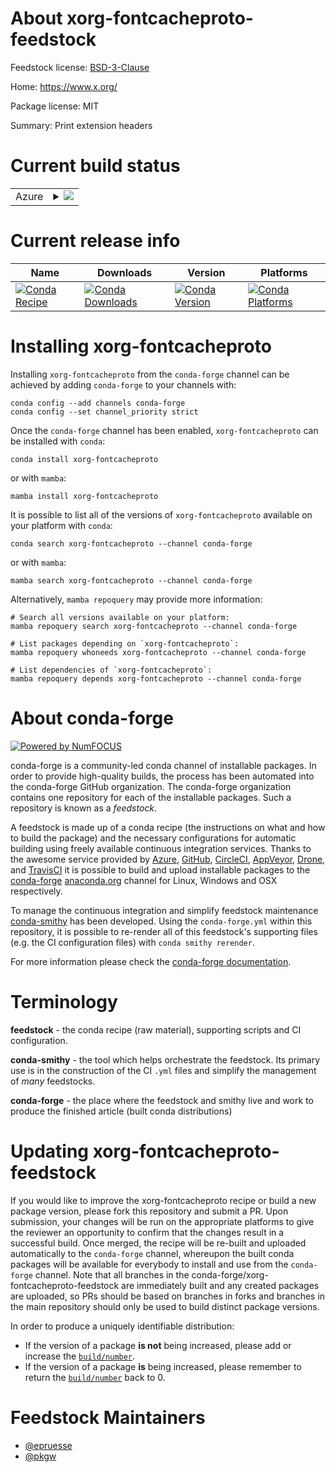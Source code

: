 About xorg-fontcacheproto-feedstock
===================================

Feedstock license: [BSD-3-Clause](https://github.com/conda-forge/xorg-fontcacheproto-feedstock/blob/main/LICENSE.txt)

Home: https://www.x.org/

Package license: MIT

Summary: Print extension headers

Current build status
====================


<table>
    
  <tr>
    <td>Azure</td>
    <td>
      <details>
        <summary>
          <a href="https://dev.azure.com/conda-forge/feedstock-builds/_build/latest?definitionId=2172&branchName=main">
            <img src="https://dev.azure.com/conda-forge/feedstock-builds/_apis/build/status/xorg-fontcacheproto-feedstock?branchName=main">
          </a>
        </summary>
        <table>
          <thead><tr><th>Variant</th><th>Status</th></tr></thead>
          <tbody><tr>
              <td>linux_64</td>
              <td>
                <a href="https://dev.azure.com/conda-forge/feedstock-builds/_build/latest?definitionId=2172&branchName=main">
                  <img src="https://dev.azure.com/conda-forge/feedstock-builds/_apis/build/status/xorg-fontcacheproto-feedstock?branchName=main&jobName=linux&configuration=linux%20linux_64_" alt="variant">
                </a>
              </td>
            </tr><tr>
              <td>osx_64</td>
              <td>
                <a href="https://dev.azure.com/conda-forge/feedstock-builds/_build/latest?definitionId=2172&branchName=main">
                  <img src="https://dev.azure.com/conda-forge/feedstock-builds/_apis/build/status/xorg-fontcacheproto-feedstock?branchName=main&jobName=osx&configuration=osx%20osx_64_" alt="variant">
                </a>
              </td>
            </tr><tr>
              <td>win_64</td>
              <td>
                <a href="https://dev.azure.com/conda-forge/feedstock-builds/_build/latest?definitionId=2172&branchName=main">
                  <img src="https://dev.azure.com/conda-forge/feedstock-builds/_apis/build/status/xorg-fontcacheproto-feedstock?branchName=main&jobName=win&configuration=win%20win_64_" alt="variant">
                </a>
              </td>
            </tr>
          </tbody>
        </table>
      </details>
    </td>
  </tr>
</table>

Current release info
====================

| Name | Downloads | Version | Platforms |
| --- | --- | --- | --- |
| [![Conda Recipe](https://img.shields.io/badge/recipe-xorg--fontcacheproto-green.svg)](https://anaconda.org/conda-forge/xorg-fontcacheproto) | [![Conda Downloads](https://img.shields.io/conda/dn/conda-forge/xorg-fontcacheproto.svg)](https://anaconda.org/conda-forge/xorg-fontcacheproto) | [![Conda Version](https://img.shields.io/conda/vn/conda-forge/xorg-fontcacheproto.svg)](https://anaconda.org/conda-forge/xorg-fontcacheproto) | [![Conda Platforms](https://img.shields.io/conda/pn/conda-forge/xorg-fontcacheproto.svg)](https://anaconda.org/conda-forge/xorg-fontcacheproto) |

Installing xorg-fontcacheproto
==============================

Installing `xorg-fontcacheproto` from the `conda-forge` channel can be achieved by adding `conda-forge` to your channels with:

```
conda config --add channels conda-forge
conda config --set channel_priority strict
```

Once the `conda-forge` channel has been enabled, `xorg-fontcacheproto` can be installed with `conda`:

```
conda install xorg-fontcacheproto
```

or with `mamba`:

```
mamba install xorg-fontcacheproto
```

It is possible to list all of the versions of `xorg-fontcacheproto` available on your platform with `conda`:

```
conda search xorg-fontcacheproto --channel conda-forge
```

or with `mamba`:

```
mamba search xorg-fontcacheproto --channel conda-forge
```

Alternatively, `mamba repoquery` may provide more information:

```
# Search all versions available on your platform:
mamba repoquery search xorg-fontcacheproto --channel conda-forge

# List packages depending on `xorg-fontcacheproto`:
mamba repoquery whoneeds xorg-fontcacheproto --channel conda-forge

# List dependencies of `xorg-fontcacheproto`:
mamba repoquery depends xorg-fontcacheproto --channel conda-forge
```


About conda-forge
=================

[![Powered by
NumFOCUS](https://img.shields.io/badge/powered%20by-NumFOCUS-orange.svg?style=flat&colorA=E1523D&colorB=007D8A)](https://numfocus.org)

conda-forge is a community-led conda channel of installable packages.
In order to provide high-quality builds, the process has been automated into the
conda-forge GitHub organization. The conda-forge organization contains one repository
for each of the installable packages. Such a repository is known as a *feedstock*.

A feedstock is made up of a conda recipe (the instructions on what and how to build
the package) and the necessary configurations for automatic building using freely
available continuous integration services. Thanks to the awesome service provided by
[Azure](https://azure.microsoft.com/en-us/services/devops/), [GitHub](https://github.com/),
[CircleCI](https://circleci.com/), [AppVeyor](https://www.appveyor.com/),
[Drone](https://cloud.drone.io/welcome), and [TravisCI](https://travis-ci.com/)
it is possible to build and upload installable packages to the
[conda-forge](https://anaconda.org/conda-forge) [anaconda.org](https://anaconda.org/)
channel for Linux, Windows and OSX respectively.

To manage the continuous integration and simplify feedstock maintenance
[conda-smithy](https://github.com/conda-forge/conda-smithy) has been developed.
Using the ``conda-forge.yml`` within this repository, it is possible to re-render all of
this feedstock's supporting files (e.g. the CI configuration files) with ``conda smithy rerender``.

For more information please check the [conda-forge documentation](https://conda-forge.org/docs/).

Terminology
===========

**feedstock** - the conda recipe (raw material), supporting scripts and CI configuration.

**conda-smithy** - the tool which helps orchestrate the feedstock.
                   Its primary use is in the construction of the CI ``.yml`` files
                   and simplify the management of *many* feedstocks.

**conda-forge** - the place where the feedstock and smithy live and work to
                  produce the finished article (built conda distributions)


Updating xorg-fontcacheproto-feedstock
======================================

If you would like to improve the xorg-fontcacheproto recipe or build a new
package version, please fork this repository and submit a PR. Upon submission,
your changes will be run on the appropriate platforms to give the reviewer an
opportunity to confirm that the changes result in a successful build. Once
merged, the recipe will be re-built and uploaded automatically to the
`conda-forge` channel, whereupon the built conda packages will be available for
everybody to install and use from the `conda-forge` channel.
Note that all branches in the conda-forge/xorg-fontcacheproto-feedstock are
immediately built and any created packages are uploaded, so PRs should be based
on branches in forks and branches in the main repository should only be used to
build distinct package versions.

In order to produce a uniquely identifiable distribution:
 * If the version of a package **is not** being increased, please add or increase
   the [``build/number``](https://docs.conda.io/projects/conda-build/en/latest/resources/define-metadata.html#build-number-and-string).
 * If the version of a package **is** being increased, please remember to return
   the [``build/number``](https://docs.conda.io/projects/conda-build/en/latest/resources/define-metadata.html#build-number-and-string)
   back to 0.

Feedstock Maintainers
=====================

* [@epruesse](https://github.com/epruesse/)
* [@pkgw](https://github.com/pkgw/)

